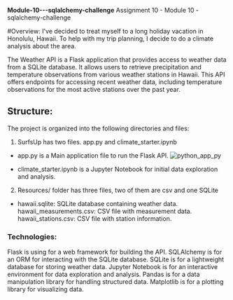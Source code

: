 **Module-10---sqlalchemy-challenge**
Assignment 10 - Module 10 - sqlalchemy-challenge

#Overview:
I've decided to treat myself to a long holiday vacation in Honolulu, Hawaii. To help with my trip planning, I decide to do a climate analysis about the area.

The Weather API is a Flask application that provides access to weather data from a SQLite database. It allows users to retrieve precipitation and temperature observations from various weather stations in Hawaii. This API offers endpoints for accessing recent weather data, including temperature observations for the most active stations over the past year.

## Structure:
The project is organized into the following directories and files:

1. SurfsUp has two files. app.py and climate_starter.ipynb
* app.py is a Main application file to run the Flask API.
   ![python_app_py](https://github.com/user-attachments/assets/c363fe5e-ce2e-4905-a6d9-3c576568c16e)

- climate_starter.ipynb is a Jupyter Notebook for initial data exploration and analysis.

2. Resources/ folder has three files, two of them are csv and one SQLite
* hawaii.sqlite: SQLite database containing weather data. hawaii_measurements.csv: CSV file with measurement data. hawaii_stations.csv: CSV file with station information.

### Technologies:
Flask is using for a web framework for building the API. SQLAlchemy is for an ORM for interacting with the SQLite database. SQLite is for a lightweight database for storing weather data. Jupyter Notebook is for an interactive environment for data exploration and analysis. Pandas is for a data manipulation library for handling structured data. Matplotlib is for a plotting library for visualizing data.
